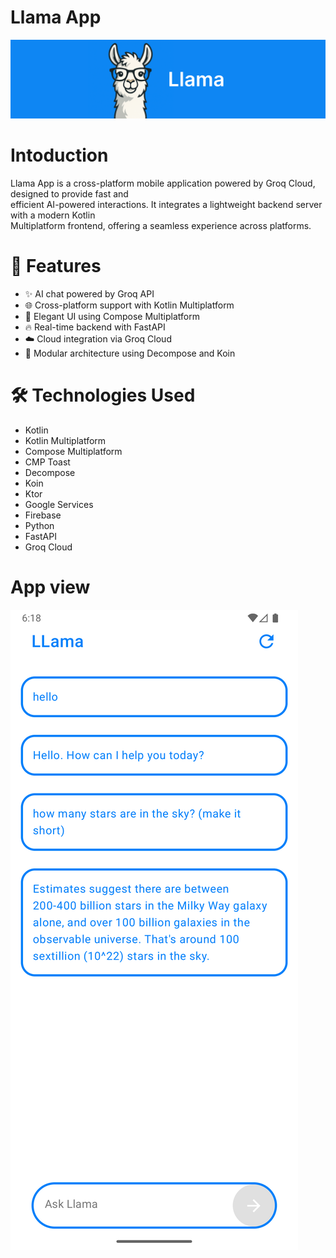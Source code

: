 # **Llama App**

<picture>
   <img alt="Llama" src="https://github.com/w1lderr/LLamaApp/blob/master/Frame%201.svg">
</picture>

# **Intoduction**

Llama App is a cross-platform mobile application powered by Groq Cloud, designed to provide fast and<br>
efficient AI-powered interactions. It integrates a lightweight backend server with a modern Kotlin<br>
Multiplatform frontend, offering a seamless experience across platforms.

# **🚀 Features**
- ✨ AI chat powered by Groq API
- 🌐 Cross-platform support with Kotlin Multiplatform
- 📱 Elegant UI using Compose Multiplatform
- 🔥 Real-time backend with FastAPI
- ☁️ Cloud integration via Groq Cloud
- 🧩 Modular architecture using Decompose and Koin

# **🛠️ Technologies Used**
- Kotlin
- Kotlin Multiplatform
- Compose Multiplatform
- CMP Toast
- Decompose
- Koin
- Ktor
- Google Services
- Firebase
- Python
- FastAPI
- Groq Cloud

# **App view**

<picture>
   <img alt="App view" src="https://github.com/w1lderr/LLamaApp/blob/master/Screenshot_20250426_181853.png">
</picture>
